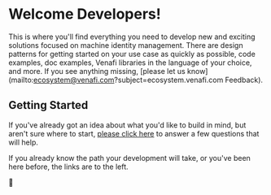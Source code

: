 # Welcome Developers!

This is where you'll find everything you need to develop new and exciting solutions focused on machine identity management.
There are design patterns for getting started on your use case as quickly as possible, code examples, doc examples, Venafi libraries in the language of your choice, and more.
If you see anything missing, [please let us know](mailto:ecosystem@venafi.com?subject=ecosystem.venafi.com Feedback).

## Getting Started

If you've already got an idea about what you'd like to build in mind, but aren't sure where to start, [please click here](https://venafi-dev-onboarding.paperform.co/) to answer a few questions that will help.

If you already know the path your development will take, or you've been here before, the links are to the left.

:rocket: